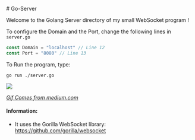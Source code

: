﻿﻿# Go-Server

Welcome to the Golang Server directory of my small WebSocket program !



To configure the Domain and the Port, change the following lines in `server.go`

```go
const Domain = "localhost" // Line 12
const Port = "8080" // Line 13
```



To Run the program, type:

`go run ./server.go`

![](https://miro.medium.com/max/1000/1*vHUiXvBE0p0fLRwFHZuAYw.gif)

[*Gif Comes from medium.com*](https://medium.com/@kevalpatel2106/why-should-you-learn-go-f607681fad65#.h5izsfczr)



#### Information: 

-  It uses the Gorilla WebSocket library: https://github.com/gorilla/websocket
